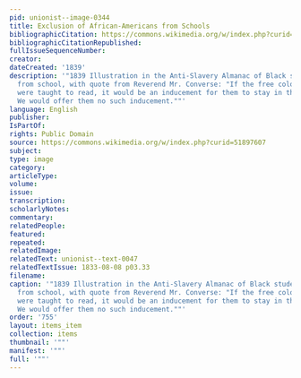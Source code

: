 ```yaml
---
pid: unionist--image-0344
title: Exclusion of African-Americans from Schools
bibliographicCitation: https://commons.wikimedia.org/w/index.php?curid=51897607
bibliographicCitationRepublished: 
fullIssueSequenceNumber: 
creator: 
dateCreated: '1839'
description: '"1839 Illustration in the Anti-Slavery Almanac of Black students excluded
  from school, with quote from Reverend Mr. Converse: "If the free colored people
  were taught to read, it would be an inducement for them to stay in the country.
  We would offer them no such inducement.""'
language: English
publisher: 
IsPartOf: 
rights: Public Domain
source: https://commons.wikimedia.org/w/index.php?curid=51897607
subject: 
type: image
category: 
articleType: 
volume: 
issue: 
transcription: 
scholarlyNotes: 
commentary: 
relatedPeople: 
featured: 
repeated: 
relatedImage: 
relatedText: unionist--text-0047
relatedTextIssue: 1833-08-08 p03.33
filename: 
caption: '"1839 Illustration in the Anti-Slavery Almanac of Black students excluded
  from school, with quote from Reverend Mr. Converse: "If the free colored people
  were taught to read, it would be an inducement for them to stay in the country.
  We would offer them no such inducement.""'
order: '755'
layout: items_item
collection: items
thumbnail: '""'
manifest: '""'
full: '""'
---
```

